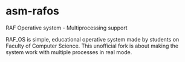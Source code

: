 asm-rafos
=========

RAF Operative system - Multiprocessing support

RAF_OS is simple, educational operative system made by students on Faculty of Computer Science. This unofficial fork is about making the system work with multiple processes in real mode.
